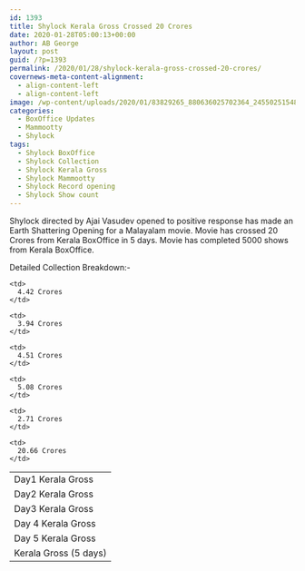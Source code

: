 ```yaml
---
id: 1393
title: Shylock Kerala Gross Crossed 20 Crores
date: 2020-01-28T05:00:13+00:00
author: AB George
layout: post
guid: /?p=1393
permalink: /2020/01/28/shylock-kerala-gross-crossed-20-crores/
covernews-meta-content-alignment:
  - align-content-left
  - align-content-left
image: /wp-content/uploads/2020/01/83829265_880636025702364_2455025154892234752_o.jpg
categories:
  - BoxOffice Updates
  - Mammootty
  - Shylock
tags:
  - Shylock BoxOffice
  - Shylock Collection
  - Shylock Kerala Gross
  - Shylock Mammootty
  - Shylock Record opening
  - Shylock Show count
---
```

 

Shylock directed by Ajai Vasudev opened to positive response has made an Earth Shattering Opening for a Malayalam movie. Movie has crossed 20 Crores from Kerala BoxOffice in 5 days. Movie has completed 5000 shows from Kerala BoxOffice.

Detailed Collection Breakdown:-

<table class="wp-block-table">
  <tr>
    <td>
      Day1 Kerala Gross
    </td>
    
    <td>
      4.42 Crores
    </td>
  </tr>
  
  <tr>
    <td>
      Day2 Kerala Gross
    </td>
    
    <td>
      3.94 Crores
    </td>
  </tr>
  
  <tr>
    <td>
      Day3 Kerala Gross
    </td>
    
    <td>
      4.51 Crores
    </td>
  </tr>
  
  <tr>
    <td>
      Day 4 Kerala Gross
    </td>
    
    <td>
      5.08 Crores
    </td>
  </tr>
  
  <tr>
    <td>
      Day 5 Kerala Gross
    </td>
    
    <td>
      2.71 Crores
    </td>
  </tr>
  
  <tr>
    <td>
      Kerala Gross (5 days)
    </td>
    
    <td>
      20.66 Crores
    </td>
  </tr>
</table>